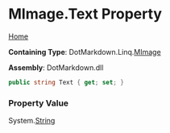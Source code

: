 <a name="_top"></a>

# MImage\.Text Property

[Home](../../../../README.md#_top)

**Containing Type**: DotMarkdown\.Linq\.[MImage](../README.md#_top)

**Assembly**: DotMarkdown\.dll

```csharp
public string Text { get; set; }
```

### Property Value

System\.[String](https://docs.microsoft.com/en-us/dotnet/api/system.string)

